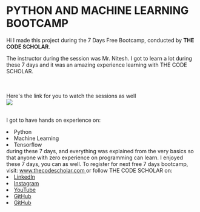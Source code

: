 # PYTHON AND MACHINE LEARNING BOOTCAMP
Hi I made this project during the 7 Days Free Bootcamp, conducted by <b> THE CODE SCHOLAR</b>.

The instructor during the session was Mr. Nitesh. I got to
learn a lot during these 7 days and it was an amazing experience learning with THE CODE SCHOLAR.

<br><br>Here's the link for you to watch the sessions as well<br>
<a href="https://youtube.com/channel/UCyG-UNr0u8rIb3Dxq2TAZ9A"> <img src="https://github.com/thecodescholar/tcs_data/blob/main/PYTHON%20AND%20MACHINE%20LEARNING.png"> </a>

<br>I got to have hands on experience on:
<li>Python
<li>Machine Learning
<li>Tensorflow
<br>during these 7 days, and everything was explained from the very basics so that
anyone with zero experience on programming can learn.
I enjoyed these 7 days, you can as well. To register for next free 7 days bootcamp, visit:
<a href="http://www.thecodescholar.com"> www.thecodescholar.com </a>
or follow THE CODE SCHOLAR on:
<li><a href=
"https://linkedin.com/company/the-code-scholar">LinkedIn</a>
<li><a href=
"https://www.instagram.com/thecodescholar">Instagram</a>
<li><a href=
"https://youtube.com/channel/UCyG-UNr0u8rIb3Dxq2TAZ9A">YouTube</a>
<li><a href=
"https://github.com/thecodescholar">GitHub</a>
<li><a href=
"https://twitter.com/thecodescholar_">GitHub</a>

